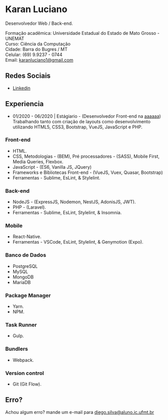 # Karan Luciano

Desenvolvedor Web / Back-end.

Formação acadêmica: Universidade Estadual do Estado de Mato Grosso - UNEMAT<br>
Curso: Ciência da Computação<br>
Cidade: Barra do Bugres / MT<br>
Celular: (69) 9.9237 - 0744<br>
Email: karanluciano1@gmail.com



## Redes Sociais

- [Linkedin](https://www.linkedin.com/in/dbatista/)

## Experiencia

* 01/2020 - 06/2020 | Estágiario -
  (Desenvolvedor Front-end na [aaaaaa](https://www.aaaaa.com/))<br>
  Trabalhando tanto com criação de layouts como desenvolvimento utilizando HTML5, CSS3, Bootstrap, VueJS, JavaScript e PHP.<br>
 
### Front-end

- HTML.
- CSS, Metodologias - (BEM), Pré processadores - (SASS), Mobile First, Media Queries, Flexbox.
- JavaScript - (ES6, Vanilla JS, JQuery)
- Frameworks e Bibliotecas Front-end - (VueJS, Vuex, Quasar, Bootstrap)
- Ferramentas - Sublime, EsLint, & Stylelint.

### Back-end

- NodeJS - (ExpressJS, Nodemon, NestJS, AdonisJS, JWT).
- PHP - (Laravel).
- Ferramentas - Sublime, EsLint, Stylelint, & Insomnia.

### Mobile

- React-Native.
- Ferramentas - VSCode, EsLint, Stylelint, & Genymotion (Expo).

### Banco de Dados

- PostgreSQL
- MySQL
- MongoDB
- MariaDB

### Package Manager

- Yarn.
- NPM.

### Task Runner

- Gulp.

### Bundlers

- Webpack.

### Version control

- Git (Git Flow).


## Erro?

Achou algum erro? mande um e-mail para diego.silva@aluno.ic.ufmt.br
